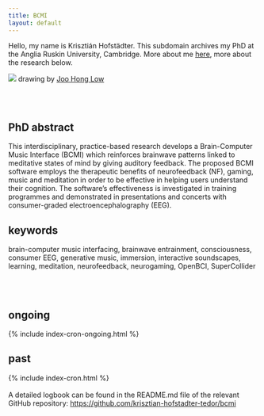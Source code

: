 ```yaml
---
title: BCMI
layout: default
---
```


Hello, my name is Krisztián Hofstädter. This subdomain archives my PhD at the Anglia Ruskin University, Cambridge. More about me [here](https://khofstadter.info), more about the research below.

![](https://khofstadter.info/assets/images/khofstadter_by_joo_hong.jpg) drawing by [Joo Hong Low](https://www.coroflot.com/funcoco)

<br>
<br>

## PhD abstract

This interdisciplinary, practice-based research develops a Brain-Computer Music Interface (BCMI) which reinforces brainwave patterns linked to meditative states of mind by giving auditory feedback. The proposed BCMI software employs the therapeutic benefits of neurofeedback (NF), gaming, music and meditation in order to be effective in helping users understand their cognition. The software’s effectiveness is investigated in training programmes and demonstrated in presentations and concerts with consumer-graded electroencephalography (EEG).

## keywords

brain-computer music interfacing, brainwave entrainment, consciousness, consumer EEG, generative music, immersion, interactive soundscapes, learning, meditation, neurofeedback, neurogaming, OpenBCI, SuperCollider

<br>
<br>

## ongoing
{% include index-cron-ongoing.html %}
<br>

## past
{% include index-cron.html %}
<br><br>
A detailed logbook can be found in the README.md file of the relevant GitHub repository: https://github.com/krisztian-hofstadter-tedor/bcmi
